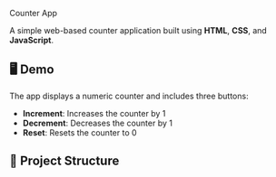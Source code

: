  Counter App

A simple web-based counter application built using **HTML**, **CSS**, and **JavaScript**.

## 🖥️ Demo

The app displays a numeric counter and includes three buttons:
- **Increment**: Increases the counter by 1
- **Decrement**: Decreases the counter by 1
- **Reset**: Resets the counter to 0

## 📁 Project Structure

